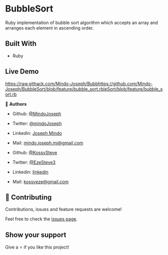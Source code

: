 # BubbleSort
Ruby implementation of bubble sort algorithm which accepts an array and arranges each element in ascending order.
## Built With
- Ruby

## Live Demo

https://raw.githack.com/Mindo-Joseph/Bubbhttps://github.com/Mindo-Joseph/BubbleSort/blob/feature/bubble_sort.rbleSort/blob/feature/bubble_sort.rb


👤 **Authors**

- Github: [@MindoJoseph](https://github.com/Mindo-Joseph)
- Twitter: [@mindoJoseph](https://twitter.com/mindoJoseph)
- Linkedin: [Joseph Mindo](https://www.linkedin.com/in/joseph-mindo-367284132/)
- Mail: mindo.joseph.mj@gmail.com


- Github: [@KossySteve](https://github.com/KossySteve)
- Twitter: [@EzeSteve3](https://twitter.com/EzeSteve3/)
- Linkedin: [linkedin](https://www.linkedin.com/in/steve-ez-b090ba198/) 
- Mail: kossyeze@gmail.com
## 🤝 Contributing

Contributions, issues and feature requests are welcome!

Feel free to check the [issues page](https://github.com/Mindo-Joseph/BubbleSort/issues).

## Show your support

Give a ⭐️ if you like this project!

